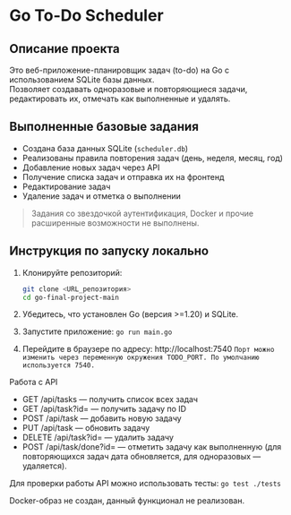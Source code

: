 # Go To-Do Scheduler

## Описание проекта

Это веб-приложение-планировщик задач (to-do) на Go с использованием SQLite базы данных.  
Позволяет создавать одноразовые и повторяющиеся задачи, редактировать их, отмечать как выполненные и удалять.

## Выполненные базовые задания

- Создана база данных SQLite (`scheduler.db`)
- Реализованы правила повторения задач (день, неделя, месяц, год)
- Добавление новых задач через API
- Получение списка задач и отправка их на фронтенд
- Редактирование задач
- Удаление задач и отметка о выполнении

> Задания со звездочкой аутентификация, Docker и прочие расширенные возможности не выполнены.

## Инструкция по запуску локально

1. Клонируйте репозиторий:
   ```bash
   git clone <URL_репозитория>
   cd go-final-project-main
   ```
2. Убедитесь, что установлен Go (версия >=1.20) и SQLite.

3. Запустите приложение:
   `go run main.go`

4. Перейдите в браузере по адресу: http://localhost:7540
   `Порт можно изменить через переменную окружения TODO_PORT. По умолчанию используется 7540.`

Работа с API

- GET /api/tasks — получить список всех задач
- GET /api/task?id=<id> — получить задачу по ID
- POST /api/task — добавить новую задачу
- PUT /api/task — обновить задачу
- DELETE /api/task?id=<id> — удалить задачу
- POST /api/task/done?id=<id> — отметить задачу как выполненную (для повторяющихся задач дата обновляется, для одноразовых — удаляется).

Для проверки работы API можно использовать тесты:
`go test ./tests`

Docker-образ не создан, данный функционал не реализован.
